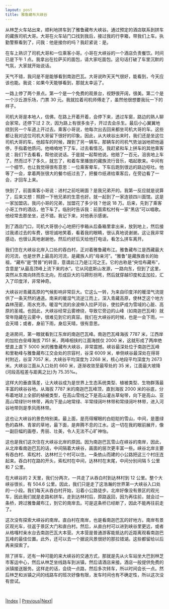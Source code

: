 ```yaml
---
layout: post
title: 雅鲁藏布大峡谷
---
```


从林芝火车站出来，顺利地拼车到了雅鲁藏布大峡谷。通过预定的酒店联系到拼车的藏族司机大哥。大哥在火车站门口找到我后，接过我的行李箱，带我们上车。执勤警察看到了，问我：他是接你的吗？我赶紧说：是。

在车上熟识了司机大哥和一位乘客小哥。小哥在大峡谷的一个酒店负责餐饮。时间已是下午 1 点。我拿出在拉萨买的面包，请大家吃面包。这句话打破了车里沉默的气氛，大家就开始说话。

天气不错，我问是不是能够看到南迦巴瓦。大哥说昨天天气很好，能看到，今天应该也能。我说：如果今天能够看到，那就太幸运了。

一路上停了两个景点。第一个是一个免费的观景台，视野很开阔，很美。第二个是一个沙丘游乐场，门票 30 元。我就拉着司机师傅走了，虽然他很想要我玩一下的样子。

司机大哥是本地人，信佛。在路上开着开着，会停下来，透过车窗，路边的熟人聊会家常。还停下过 2 次，因为路上有很多虫子，开过去会杀生。最后小心翼翼地绕到另一个车道上开过去。乘客小哥说，他每次出去回来都坐司机大哥的车。这些都让我对这位司机大哥留下很好的印象。因此，从大峡谷出来时，我们还是坐这位司机大哥的车。他超车的时候，蹭到了另一辆车。那辆车的司机气势汹汹地把他逼停，手指着他质问。他喃喃地下了车，过去看情况。我赶紧和车上拼车的其他乘客说：我们下去看看，帮他说说话。于是就一起帮他说。他赔了一百元，沮丧地上车了。然而过不了多久，就忘了，和着车里播放的藏族流行音乐，唱起歌来。中间有一个细节，也让我觉得很有意思：一位乘客晕车，下车后跑到很远的路边呕吐。他等了一会，拿着两张很大的餐巾纸过去了，把餐巾纸递给乘客后，在旁边看了一会，才回车上来。

快到了，前面乘客小哥说：进村之前吃碗面？是我兄弟开的。我第一反应就是说算了，后来又想：照顾一下他兄弟的生意也好。就一起到了一家连锁四川面馆。这是一家加盟店。我问小哥的兄弟，加盟花了多少钱？他说 18 万。后来，先到了乘客小哥工作的酒店，他下车了。临别时告诉我：前面索松村有一家“黑店”可以唱歌。他经常去那坐坐，还不错。我记下来，对他表示感谢。

到了酒店门口，司机大哥很小心地把行李箱从后备箱里拿出来，放到地上，然后接过我递过去的车费，很坦诚地笑着，看着我的眼睛，很认真地说谢谢。这让我非常感动，也很认真地谢谢他，然后约好后天给他打电话，看怎么拼车离开。

我们住在大峡谷北岸入口处的吞白村，正对着雅鲁藏布江。雅鲁藏布江是西藏最大的河流，也是世界上最高的河流，是藏族人的“母亲河”。“雅鲁”是藏族酋长的始祖，“藏布”是“赞普”的转音，意谓此江乃是江河之王。它的古称是“央恰布藏布”，含意是“从最高顶峰上流下来的水”。它从冈底斯山发源，一路向东，但到了这里，突然从东南向转而东北向，形成巨大的马蹄形拐弯，然后就穿越印度和孟加拉，汇入了印度洋，非常神奇。

大峡谷对青藏高原的气候影响非常巨大。它这么一转，为来自印度洋的暖湿气流提供了一条天然的通道。南来的暖湿气流逆江而上，深入青藏高原，使林芝这个地方森林茂密，雨水充沛。暖湿气流的余波伸入拉萨河谷，使拉萨成为雪域的心脏、高原的圣城。也因此，大峡谷经常云雾缭绕，导致它旁边的山峰（如南迦巴瓦峰）就常年隐藏在云雾中，很难见到它的真容。我们在大峡谷的时候，也是一会下雨，一会天晴；或者，身前下雨，身后天晴，很有意思。

走进房间，第一眼就看到江东岸的南迦巴瓦峰。南迦巴瓦峰海拔 7787 米，江西岸的加拉白垒峰海拔 7151 米，两峰相挟的江面海拔仅 2000 米，这就形成了两岸绝壁直上直下 5000 米的雅鲁藏布大峡谷，非常震撼。峡谷最深处位于南迦巴瓦峰和里勒峰与雅鲁藏布江交会处的宗容村，谷深 6009 米，单侧峡谷最深处在得哥村附近，谷深 7057 米，大峡谷平均深度为 2268 米，核心地段平均深度为 2673 米。大峡谷江面从入口处的 660 米，逐渐收敛至最窄处的 35 米，江面最大坡降(河段高程差与距离之比)为 75.35‰。

这样大的垂直落差，让大峡谷成为是世界上生态系统类型、植被类型、生物群落最丰富的峡谷谷地。从海拔 7787 米的南迦巴瓦峰顶，直到海拔 2000 米的谷底，分布着地球上全部的植被类型，在高山雪线之下是高山灌丛草甸带，向下是高山、亚高山常绿针叶林带，再向下是山地常绿、半常绿阔叶林带和常绿阔叶林带，进入河谷地带则是季风雨林带。

这也让大峡谷的景色特别美。最上面，是亮得耀眼的白皑皑的雪山，中间，是墨绿色的森林、青翠的草地，最下面，是奔腾不息的江水。这一切在我的眼前展开，像一副巨幅的画卷，秀丽、壮美，令人无法不心旷神怡。

这也是我们这次住在大峡谷北岸的原因。因为南迦巴瓦雪山在峡谷的南岸，因此，从北岸看南迦巴瓦的话，中间隔着大峡谷，画面的层次更丰富一些。峡谷北岸主要有吞白村、索松村、达林村三个村可以住。一条依山而建的小公路把这三个村庄连起来。吞白村在路的开头，索松村在中间，达林村在末尾，中间分别间隔 5 公里和 7 公里。

在大峡谷的 2 天里，我们分两次，一共走了从吞白村到达林村到 12 公里。整个大峡谷很长，有 504.6 公里。因此，我们只是走了这浩瀚的世界第一大峡谷入口处的一小段。我们每天从吞白村开始，沿着小公路徒步。北岸好像没有景区的观光车，因此我们就是走路和拼车。走到达林村后，原路返回，因为再往前，就会过一条桥，跨过雅鲁藏布江，到它的南岸去。可是这条桥已经断了，因此不能再往前走了。

这次没有探索大峡谷的南岸。直白村在南岸，也是看南迦巴瓦的好地方。南岸有景区观光车，往返于景区大门和直白村。然后，从直白村可以进到峡谷里更远，或者从格嘎村亲水台去南迦巴瓦大本营。大本营是普通游客能抵达的近距离观看南迦巴瓦峰的最佳位置。此外，还可以去一个据说风景很好的那拉错湖。这些都留给以后再来探索了。

除了拼车，还有一种可能的来大峡谷的交通方式，那就是先从火车站坐大巴到林芝市客运中心，然后从林芝坐线路车到派镇，然后请酒店来接。酒店一般提供免费的派镇接送服务。这样走的话，会绕一点路，然后多次转车，所以时间会长一点。然后林芝和派镇之间的线路车的班次好像有限，发车时间也有不确定性，所以这次没有尝试。

<br/>

|[Index](../) | [Previous](51-linzhi)|[Next](61-nanjbw)|

